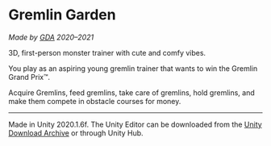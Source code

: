 # Gremlin Garden

*Made by [GDA](http://gdacollab.con) 2020–2021*

3D, first-person monster trainer with cute and comfy vibes.

You play as an aspiring young gremlin trainer that wants to win the Gremlin Grand Prix™.

Acquire Gremlins, feed gremlins, take care of gremlins, hold gremlins,  and make them compete in obstacle courses for money.

---

Made in Unity 2020.1.6f. The Unity Editor can be downloaded from the [Unity Download Archive](https://unity3d.com/get-unity/download/archive) or through Unity Hub.
